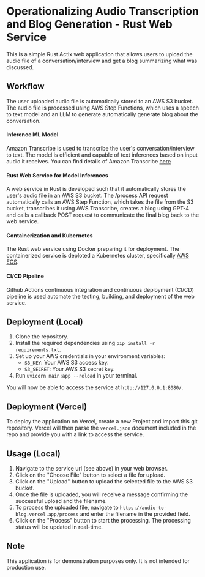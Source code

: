 # Operationalizing Audio Transcription and Blog Generation - Rust Web Service

This is a simple Rust Actix web application that allows users to upload the audio file of a conversation/interview and get a blog summarizing what was discussed. 

## Workflow

The user uploaded audio file is automatically stored to an AWS S3 bucket. The audio file is processed using AWS Step Functions, which uses a speech to text model and an LLM to generate automatically generate blog about the conversation. 

#### Inference ML Model
Amazon Transcribe is used to transcribe the user's conversation/interview to text. The model is efficient and capable of text inferences based on input audio it receives. You can find details of Amazon Transcribe [here](https://aws.amazon.com/pm/transcribe/?gclid=CjwKCAjwxLKxBhA7EiwAXO0R0K6QsdXV2XsDvlKZim3tfYUJRmjjIXDTcCbMHlZT-MEk5SGwjxCDpxoC6OoQAvD_BwE&trk=aae0a267-33fa-4d21-a4d5-30b7b3fd731e&sc_channel=ps&ef_id=CjwKCAjwxLKxBhA7EiwAXO0R0K6QsdXV2XsDvlKZim3tfYUJRmjjIXDTcCbMHlZT-MEk5SGwjxCDpxoC6OoQAvD_BwE:G:s&s_kwcid=AL!4422!3!648922763916!e!!g!!amazon%20transcription!19597968945!143908652045)

#### Rust Web Service for Model Inferences
A web service in Rust is developed such that it automatically stores the user's audio file in an AWS S3 bucket. The /process API request automatically calls an AWS Step Function, which takes the file from the S3 bucket, transcribes it using AWS Transcribe, creates a blog using GPT-4 and calls a callback POST request to communicate the final blog back to the web service.

#### Containerization and Kubernetes 
The Rust web service using Docker preparing it for deployment. The containerized service is deploted a Kubernetes cluster, specifically [AWS ECS](https://aws.amazon.com/ecs/).

#### CI/CD Pipeline
Github Actions continuous integration and continuous deployment (CI/CD) pipeline is used automate the testing, building, and deployment of the web service.

## Deployment (Local)

1. Clone the repository.
2. Install the required dependencies using `pip install -r requirements.txt`.
3. Set up your AWS credentials in your environment variables:
    - `S3_KEY`: Your AWS S3 access key.
    - `S3_SECRET`: Your AWS S3 secret key.
4. Run `uvicorn main:app --reload` in your terminal.

You will now be able to access the service at `http://127.0.0.1:8080/`.

## Deployment (Vercel)

To deploy the application on Vercel, create a new Project and import this git repository. Vercel will then parse the `vercel.json` document included in the repo and provide you with a link to access the service.

## Usage (Local)

1. Navigate to the service url (see above) in your web browser.
2. Click on the "Choose File" button to select a file for upload.
3. Click on the "Upload" button to upload the selected file to the AWS S3 bucket.
4. Once the file is uploaded, you will receive a message confirming the successful upload and the filename.
5. To process the uploaded file, navigate to `https://audio-to-blog.vercel.app/process` and enter the filename in the provided field.
6. Click on the "Process" button to start the processing. The processing status will be updated in real-time.

## Note

This application is for demonstration purposes only. It is not intended for production use.
